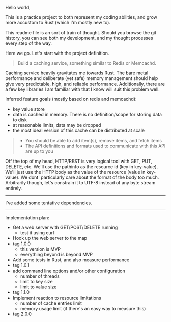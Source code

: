 Hello world,

This is a practice project to both represent my coding abilities, and grow more accustom to Rust (which I'm mostly new to).

This readme file is an sort of train of thought. Should you browse the git history, you can see both my development, and my thought processes every step of the way.

Here we go. Let's start with the project definition.

> Build a caching service, something similar to Redis or Memcachd.

Caching service heavily gravitates me towards Rust. The bare metal performance and deliberate (yet safe) memory management should help give very predictable, high, and reliable performance. Additionally, there are a few key libraries I am familiar with that I know will suit this problem well.

Inferred feature goals (mostly based on redis and memcachd):
- key value store
- data is cached in memory. There is no definition/scope for storing data to disk 
- at reasonable limits, data may be dropped 
- the most ideal version of this cache can be distributed at scale

> - You should be able to add item(s), remove items, and fetch items
> - The API definitions and formats used to communicate with this API are up to you

Off the top of my head, HTTP/REST is very logical tool with GET, PUT, DELETE, etc. We'll use the pathinfo as the resource id (key in key-value). We'll just use the HTTP body as the value of the resource (value in key-value). We dont' particularly care about the format of the body too much. Arbitrarily though, let's constrain it to UTF-8 instead of any byte stream entirely.

----

I've added some tentative dependencies.


--- 


Implementation plan:
- Get a web server with GET/POST/DELETE running
   - test it using curl
- Hook up the web server to the map 
- tag 1.0.0 
   - this version is MVP
   - everything beyond is beyond MVP
- Add some tests in Rust, and also measure performance 
- tag 1.0.1
- add command line options and/or other configuration
   - number of threads 
   - limit to key size 
   - limit to value size
- tag 1.1.0
- Implement reaction to resource limitations
   - number of cache entries limit
   - memory usage limit (if there's an easy way to measure this)
- tag 2.0.0















